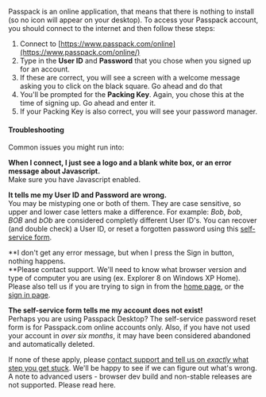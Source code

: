 Passpack is an online application, that means that there is nothing to install \(so no icon will appear on your desktop\). To access your Passpack account, you should connect to the internet and then follow these steps:  

1. Connect to [https://www.passpack.com/online](https://www.passpack.com/online/)
2. Type in the **User ID** and **Password** that you chose when you signed up for an account.  
3. If these are correct, you will see a screen with a welcome message asking you to click on the black square. Go ahead and do that
4. You'll be prompted for the **Packing Key**. Again, you chose this at the time of signing up. Go ahead and enter it.  
5. If your Packing Key is also correct, you will see your password manager.

#### Troubleshooting

Common issues you might run into:

**When I connect, I just see a logo and a blank white box, or an error message about Javascript.**  
Make sure you have Javascript enabled.

**It tells me my User ID and Password are wrong.**  
You may be mistyping one or both of them. They are case sensitive, so upper and lower case letters make a difference. For example: _Bob_, _bob_, _BOB_ and _bOb_ are considered completly different User ID's. You can recover \(and double check\) a User ID, or reset a forgotten password using this [self-service form](http://www.passpack.com/reset).

**I don't get any error message, but when I press the Sign in button, nothing happens.  
**Please contact support. We'll need to know what browser version and type of computer you are using \(ex. Explorer 8 on Windows XP Home\). Please also tell us if you are trying to sign in from the [home page](http://www.passpack.com/), or the [sign in page](https://www.passpack.com/online/).

**The self-service form tells me my account does not exist!**  
Perhaps you are using Passpack Desktop? The self-service password reset form is for Passpack.com online accounts only. Also, if you have not used your account in _over six months_, it may have been considered abandoned and automatically deleted.

If none of these apply, please [contact support and tell us on _exactly_ what step you get stuck](http://help.passpack.com/knowledgebase/contact.php). We'll be happy to see if we can figure out what's wrong. A note to advanced users - browser dev build and non-stable releases are not supported. Please read here.



